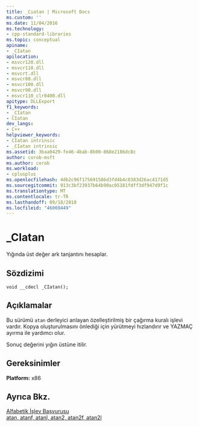 ```yaml
---
title: _Cıatan | Microsoft Docs
ms.custom: ''
ms.date: 11/04/2016
ms.technology:
- cpp-standard-libraries
ms.topic: conceptual
apiname:
- _CIatan
apilocation:
- msvcr120.dll
- msvcr110.dll
- msvcrt.dll
- msvcr80.dll
- msvcr100.dll
- msvcr90.dll
- msvcr110_clr0400.dll
apitype: DLLExport
f1_keywords:
- _CIatan
- CIatan
dev_langs:
- C++
helpviewer_keywords:
- CIatan intrinsic
- _CIatan intrinsic
ms.assetid: 3baa0429-fe46-4bab-8b00-868e2186dc8c
author: corob-msft
ms.author: corob
ms.workload:
- cplusplus
ms.openlocfilehash: 4db2c96f175691586d3fd4b4c0383d26ac4171d5
ms.sourcegitcommit: 913c3bf23937b64b90ac05181fdff3df947d9f1c
ms.translationtype: MT
ms.contentlocale: tr-TR
ms.lasthandoff: 09/18/2018
ms.locfileid: "46069449"
---
```

# <a name="ciatan"></a>_CIatan

Yığında üst değer ark tanjantını hesaplar.

## <a name="syntax"></a>Sözdizimi

```
void __cdecl _CIatan();
```

## <a name="remarks"></a>Açıklamalar

Bu sürümü `atan` derleyici anlayan özelleştirilmiş bir çağırma kuralı işlevi vardır. Kopya oluşturulmasını önlediği için yürütmeyi hızlandırır ve YAZMAÇ ayırma ile yardımcı olur.

Sonuç değerini yığın üstüne itilir.

## <a name="requirements"></a>Gereksinimler
 **Platform:** x86

## <a name="see-also"></a>Ayrıca Bkz.

[Alfabetik İşlev Başvurusu](../c-runtime-library/reference/crt-alphabetical-function-reference.md)<br/>
[atan, atanf, atanl, atan2, atan2f, atan2l](../c-runtime-library/reference/atan-atanf-atanl-atan2-atan2f-atan2l.md)